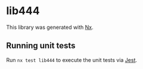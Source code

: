 # lib444

This library was generated with [Nx](https://nx.dev).


## Running unit tests

Run `nx test lib444` to execute the unit tests via [Jest](https://jestjs.io).


